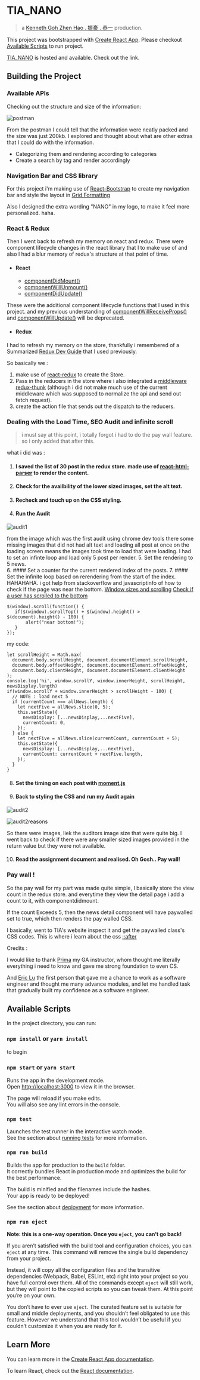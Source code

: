 # TIA_NANO

> a [Kenneth Goh Zhen Hao . 振豪 . 恭一](https://www.kennethgzh.com) production.

This project was bootstrapped with [Create React App](https://github.com/facebook/create-react-app). Please checkout [Available Scripts](#Available_Scripts) to run project.

[TIA_NANO](https://tianano-kkgzh.firebaseapp.com/) is hosted and available. Check out the link.

## Building the Project

### Available APIs

Checking out the structure and size of the information:

![postman](https://github.com/DarkArtistry/nano-tia/blob/develop/readmeImage/allPostMan.png "postman")

From the postman I could tell that the information were neatly packed and the size was just 200kb. I explored and thought about what are other extras that I could do with the information.

* Categorizing them and rendering according to categories
* Create a search by tag and render accordingly

### Navigation Bar and CSS library

For this project i'm making use of [React-Bootstrap](https://react-bootstrap.github.io) to create my navigation bar and style the layout in [Grid Formatting](https://react-bootstrap.github.io/layout/grid/)

Also I designed the extra wording "NANO" in my logo, to make it feel more personalized. haha.

### React & Redux

Then I went back to refresh my memory on react and redux.
There were component lifecycle changes in the react library that I to make use of and also I had a blur memory of redux's structure at that point of time.

* #### React
  * [componentDidMount()](https://reactjs.org/docs/react-component.html#componentdidmount)
  * [componentWillUnmount()](https://reactjs.org/docs/react-component.html#componentwillunmount)
  * [componentDidUpdate()](https://reactjs.org/docs/react-component.html#componentdidupdate)

These were the additional component lifecycle functions that I used in this project. and my previous understanding of [componentWillReceiveProps()](https://reactjs.org/docs/react-component.html#unsafe_componentwillreceiveprops) and [componentWillUpdate()](https://reactjs.org/docs/react-component.html#componentdidupdate) will be deprecated.

* #### Redux

I had to refresh my memory on the store, thankfully i remembered of a Summarized [Redux Dev Guide](http://devguides.io/redux/) that I used previously.

So basically we :
1. make use of [react-redux](https://www.npmjs.com/package/react-redux) to create the Store.
2. Pass in the reducers in the store where i also integrated a [middleware redux-thunk](https://www.npmjs.com/package/redux-thunk) (although i did not make much use of the current middleware which was supposed to normalize the api and send out fetch request).
3. create the action file that sends out the dispatch to the reducers.

### Dealing with the Load Time, SEO Audit and infinite scroll

> i must say at this point, i totally forgot i had to do the pay wall feature. so i only added that after this.

what i did was :

1. #### I saved the list of 30 post in the redux store. made use of [react-html-parser](https://www.npmjs.com/package/react-html-parser) to render the content.
2. #### Check for the availbility of the lower sized images, set the alt text.
3. #### Recheck and touch up on the CSS styling.
4. #### Run the Audit

  ![audit1](https://github.com/DarkArtistry/nano-tia/blob/develop/readmeImage/chromeAudit1.png)

  from the image which was the first audit using chrome dev tools there some missing images that did not had alt text and loading all post at once on the loading screen means the images took time to load that were loading. I had to set an infinte loop and load only 5 post per render.
5. Set the rendering to 5 news.  
6. #### Set a counter for the current rendered index of the posts.
7. #### Set the infinite loop based on rerendering from the start of the index. HAHAHAHA. i got help from stackoverflow and javascriptinfo of how to check if the page was near the bottom.
[Window sizes and scrolling](https://javascript.info/size-and-scroll-window)
[Check if a user has scrolled to the bottom](https://stackoverflow.com/questions/3898130/check-if-a-user-has-scrolled-to-the-bottom)
```
$(window).scroll(function() {
   if($(window).scrollTop() + $(window).height() > $(document).height() - 100) {
       alert("near bottom!");
   }
});
```
my code:
```
let scrollHeight = Math.max(
  document.body.scrollHeight, document.documentElement.scrollHeight,
  document.body.offsetHeight, document.documentElement.offsetHeight,
  document.body.clientHeight, document.documentElement.clientHeight
);
console.log('hi', window.scrollY, window.innerHeight, scrollHeight, newsDisplay.length)
if(window.scrollY + window.innerHeight > scrollHeight - 100) {
  // NOTE : load next 5
  if (currentCount === allNews.length) {
    let nextFive = allNews.slice(0, 5);
    this.setState({
      newsDisplay: [...newsDisplay,...nextFive],
      currentCount: 0,
    });
  } else {
    let nextFive = allNews.slice(currentCount, currentCount + 5);
    this.setState({
      newsDisplay: [...newsDisplay,...nextFive],
      currentCount: currentCount + nextFive.length,
    });
  }
}
```
8. #### Set the timing on each post with [moment.js](https://momentjs.com/docs/#/use-it/)
9. #### Back to styling the CSS and run my Audit again
  ![audit2](https://github.com/DarkArtistry/nano-tia/blob/develop/readmeImage/chrome_audit2.png)

  ![audit2reasons](https://github.com/DarkArtistry/nano-tia/blob/develop/readmeImage/chromeaudit2reason.png)

So there were images, liek the auditors image size that were quite big. I went back to check if there were any smaller sized images provided in the return value but they were not available.

10. #### Read the assignment document and realised. Oh Gosh.. Pay wall!

### Pay wall !

So the pay wall for my part was made quite simple, I basically store the view count in the redux store. and everytime they view the detail page i add a count to it, with componentdidmount.

If the count Exceeds 5, then the news detail component will have paywalled set to true, which then renders the pay walled CSS.

I basically, went to TIA's website inspect it and get the paywalled class's CSS codes. This is where i learn about the css [::after ](https://developer.mozilla.org/en-US/docs/Web/CSS/::after)

Credits :

I would like to thank [Prima](https://www.linkedin.com/in/primaulia/?originalSubdomain=sg) my GA instructor, whom thought me literally everything i need to know and gave me strong foundation to even CS.

And [Eric Lu](https://www.linkedin.com/in/ericluwj/?originalSubdomain=sg) the first person that gave me a chance to work as a software engineer and thought me many advance modules, and let me handled task that gradually built my confidence as a software engineer.


## <a name="#Available_Scripts">Available Scripts</a>

In the project directory, you can run:

### `npm install` or `yarn install`

to begin

### `npm start` or `yarn start`

Runs the app in the development mode.<br>
Open [http://localhost:3000](http://localhost:3000) to view it in the browser.

The page will reload if you make edits.<br>
You will also see any lint errors in the console.

### `npm test`

Launches the test runner in the interactive watch mode.<br>
See the section about [running tests](https://facebook.github.io/create-react-app/docs/running-tests) for more information.

### `npm run build`

Builds the app for production to the `build` folder.<br>
It correctly bundles React in production mode and optimizes the build for the best performance.

The build is minified and the filenames include the hashes.<br>
Your app is ready to be deployed!

See the section about [deployment](https://facebook.github.io/create-react-app/docs/deployment) for more information.

### `npm run eject`

**Note: this is a one-way operation. Once you `eject`, you can’t go back!**

If you aren’t satisfied with the build tool and configuration choices, you can `eject` at any time. This command will remove the single build dependency from your project.

Instead, it will copy all the configuration files and the transitive dependencies (Webpack, Babel, ESLint, etc) right into your project so you have full control over them. All of the commands except `eject` will still work, but they will point to the copied scripts so you can tweak them. At this point you’re on your own.

You don’t have to ever use `eject`. The curated feature set is suitable for small and middle deployments, and you shouldn’t feel obligated to use this feature. However we understand that this tool wouldn’t be useful if you couldn’t customize it when you are ready for it.

## Learn More

You can learn more in the [Create React App documentation](https://facebook.github.io/create-react-app/docs/getting-started).

To learn React, check out the [React documentation](https://reactjs.org/).
